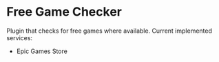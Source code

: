 # Free Game Checker

Plugin that checks for free games where available. Current implemented services:
- Epic Games Store